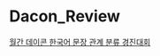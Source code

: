 # Dacon_Review

[월간 데이콘 한국어 문장 관계 분류 경진대회](https://dacon.io/competitions/official/235875/overview/description)
